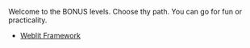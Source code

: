 Welcome to the BONUS levels.  Choose thy path. You can go for fun or practicality.

* [Weblit Framework](/weblit-framework.html)
